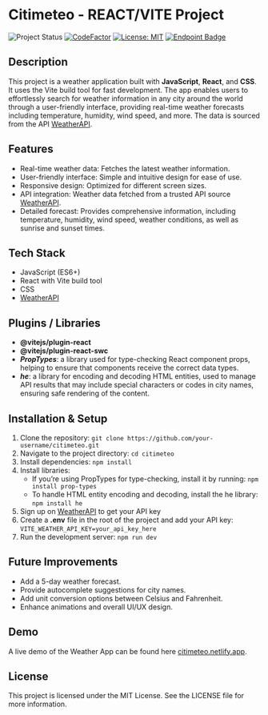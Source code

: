 # Citimeteo - REACT/VITE Project

![Project Status](https://img.shields.io/badge/Status-in%20progress-orange?style=flat-square)
[![CodeFactor](https://www.codefactor.io/repository/github/lindabgaa/citimeteo/badge?style=flat-square)](https://www.codefactor.io/repository/github/lindabgaa/citimeteo)
[![License: MIT](https://img.shields.io/badge/License-MIT-blue?style=flat-square)](LICENSE)
[![Endpoint Badge](<https://img.shields.io/endpoint?url=https%3A%2F%2Fcitimeteo.netlify.app%2F.netlify%2Ffunctions%2FgetApiStatus&timestamp=${Date.now()}&style=for-the-badge>)](https://stats.uptimerobot.com/Upe7finkYZ/797784086)

## Description

This project is a weather application built with **JavaScript**, **React**, and **CSS**. It uses the Vite build tool for fast development. The app enables users to effortlessly search for weather information in any city around the world through a user-friendly interface, providing real-time weather forecasts including temperature, humidity, wind speed, and more.
The data is sourced from the API [WeatherAPI](https://www.weatherapi.com/).

## Features

- Real-time weather data: Fetches the latest weather information.
- User-friendly interface: Simple and intuitive design for ease of use.
- Responsive design: Optimized for different screen sizes.
- API integration: Weather data fetched from a trusted API source [WeatherAPI](https://www.weatherapi.com/).
- Detailed forecast: Provides comprehensive information, including temperature, humidity, wind speed, weather conditions, as well as sunrise and sunset times.

## Tech Stack

- JavaScript (ES6+)
- React with Vite build tool
- CSS
- [WeatherAPI](https://www.weatherapi.com/)

## Plugins / Libraries

- **@vitejs/plugin-react**
- **@vitejs/plugin-react-swc**
- **_PropTypes_**: a library used for type-checking React component props, helping to ensure that components receive the correct data types.
- **_he_**: a library for encoding and decoding HTML entities, used to manage API results that may include special characters or codes in city names, ensuring safe rendering of the content.

## Installation & Setup

1. Clone the repository: `git clone https://github.com/your-username/citimeteo.git`
2. Navigate to the project directory: `cd citimeteo`
3. Install dependencies: `npm install`
4. Install libraries:
   - If you’re using PropTypes for type-checking, install it by running: `npm install prop-types`
   - To handle HTML entity encoding and decoding, install the he library: `npm install he`
5. Sign up on [WeatherAPI](https://www.weatherapi.com/) to get your API key
6. Create a **.env** file in the root of the project and add your API key: `VITE_WEATHER_API_KEY=your_api_key_here`
7. Run the development server: `npm run dev`

## Future Improvements

- Add a 5-day weather forecast.
- Provide autocomplete suggestions for city names.
- Add unit conversion options between Celsius and Fahrenheit.
- Enhance animations and overall UI/UX design.

## Demo

A live demo of the Weather App can be found here [citimeteo.netlify.app](https://citimeteo.netlify.app/).

## License

This project is licensed under the MIT License. See the LICENSE file for more information.
